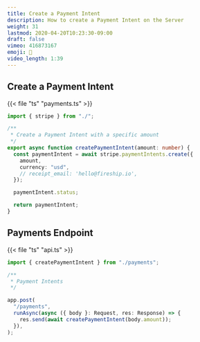 ```yaml
---
title: Create a Payment Intent
description: How to create a Payment Intent on the Server
weight: 31
lastmod: 2020-04-20T10:23:30-09:00
draft: false
vimeo: 416873167
emoji: 💸
video_length: 1:39
---
```


## Create a Payment Intent

{{< file "ts" "payments.ts" >}}

```typescript
import { stripe } from "./";

/**
 * Create a Payment Intent with a specific amount
 */
export async function createPaymentIntent(amount: number) {
  const paymentIntent = await stripe.paymentIntents.create({
    amount,
    currency: "usd",
    // receipt_email: 'hello@fireship.io',
  });

  paymentIntent.status;

  return paymentIntent;
}
```

## Payments Endpoint

{{< file "ts" "api.ts" >}}

```typescript
import { createPaymentIntent } from "./payments";

/**
 * Payment Intents
 */

app.post(
  "/payments",
  runAsync(async ({ body }: Request, res: Response) => {
    res.send(await createPaymentIntent(body.amount));
  }),
);
```
